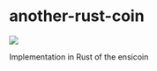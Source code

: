 # another-rust-coin
[![](https://tokei.rs/b1/github/EnsicoinDevs/another-rust-coin)](https://github.com/EnsicoinDevs/another-rust-coin)

Implementation in Rust of the ensicoin
